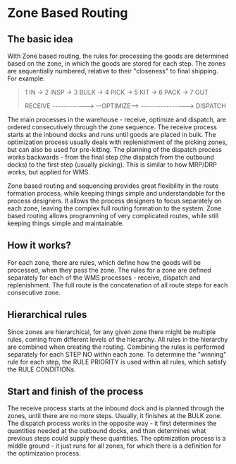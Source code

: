 # Zone Based Routing

## The basic idea

With Zone based routing, the rules for processing the goods are determined based on the zone, in which the goods are stored for each step. The zones are sequentially numbered, relative to their "closeness" to final shipping. For example:

> 1 IN -> 2 INSP -> 3 BULK -> 4 PICK -> 5 KIT -> 6 PACK -> 7 OUT
>
> RECEIVE ------------> --OPTIMIZE--> ----------------> DISPATCH

The main processes in the warehouse - receive, optimize and dispatch, are ordered consecutively through the zone sequence. The receive process starts at the inbound docks and runs until goods are placed in bulk. The optimization process usually deals with replenishment of the picking zones, but can also be used for pre-kitting. The planning of the dispatch process works backwards - from the final step (the dispatch from the outbound docks) to the first step (usually picking). This is similar to how MRP/DRP works, but applied for WMS.

Zone based routing and sequencing provides great flexibility in the route formation process, while keeping things simple and understandable for the process designers. It allows the process designers to focus separately on each zone, leaving the complex full routing formation to the system. Zone based routing allows programming of very complicated routes, while still keeping things simple and maintainable.

## How it works?

For each zone, there are rules, which define how the goods will be processed, when they pass the zone. The rules for a zone are defined separately for each of the WMS processes - receive, dispatch and replenishment. The full route is the concatenation of all route steps for each consecutive zone.

## Hierarchical rules

Since zones are hierarchical, for any given zone there might be multiple rules, coming from different levels of the hierarchy. All rules in the hierarchy are combined when creating the routing. Combining the rules is performed separately for each STEP NO within each zone. To determine the "winning" rule for each step, the RULE PRIORITY is used within all rules, which satisfy the RULE CONDITIONs.

## Start and finish of the process

The receive process starts at the inbound dock and is planned through the zones, until there are no more steps. Usually, it finishes at the BULK zone. The dispatch process works in the opposite way - it first determines the quantities needed at the outbound docks, and than determines what previous steps could supply these quantities. The optimization process is a middle ground - it just runs for all zones, for which there is a definition for the optimization process.
